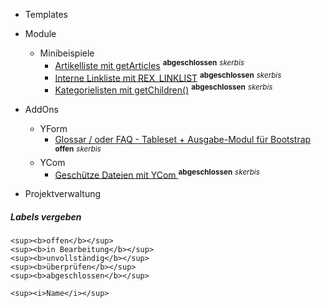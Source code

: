 - Templates

- Module
    - Minibeispiele
        - [Artikelliste mit getArticles](modul_minibeispiel_artikelliste_mit_getarticles.md) <sup><b>abgeschlossen</b></sup> <sup><i>skerbis</i></sup>
        - [Interne Linkliste mit REX_LINKLIST](modul_minibeispiel_interne_linkliste.md) <sup><b>abgeschlossen</b></sup> <sup><i>skerbis</i></sup>
        - [Kategorielisten mit getChildren()](modul_minibeispiel_kategorieliste_mit_getchildren.md) <sup><b>abgeschlossen</b></sup> <sup><i>skerbis</i></sup>
        


- AddOns
    - YForm
        - [Glossar / oder FAQ - Tableset + Ausgabe-Modul für Bootstrap](yform_tableset_glossar_faq.md) <sup><b>offen</b></sup> <sup><i>skerbis</i></sup>
    - YCom
        - [Geschütze Dateien mit YCom ](ycom_protected_files.md) <sup><b>abgeschlossen</b></sup> <sup><i>skerbis</i></sup>

- Projektverwaltung



##### Labels vergeben

```
<sup><b>offen</b></sup>
<sup><b>in Bearbeitung</b></sup>
<sup><b>unvollständig</b></sup>
<sup><b>überprüfen</b></sup>
<sup><b>abgeschlossen</b></sup>

<sup><i>Name</i></sup>
```
